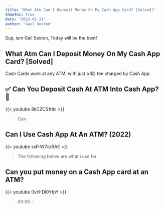 ```yaml
---
title: "What Atm Can I Deposit Money On My Cash App Card? [Solved]"
ShowToc: true 
date: "2022-01-31"
author: "Gail Sexton" 
---
```


Sup, iam Gail Sexton, Today will be the best!
## What Atm Can I Deposit Money On My Cash App Card? [Solved]
Cash Cards work at any ATM, with just a $2 fee charged by Cash App.

## ✅  Can You Deposit Cash At ATM Into Cash App?  🔴
{{< youtube 8kCZCS1ttlc >}}
>Can

## Can I Use Cash App At An ATM? (2022)
{{< youtube ssFrW7czRAE >}}
>The following below are what i use for 

## Can you put money on a Cash App card at an ATM?
{{< youtube 0vH-Dl0YfpY >}}
>00:00 - 

